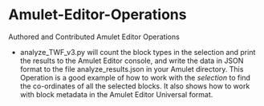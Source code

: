# Amulet-Editor-Operations
Authored and Contributed Amulet Editor Operations

* analyze_TWF_v3.py will count the block types in the selection and print the results to the Amulet Editor console, and write the data in JSON format to the file analyze_results.json in your Amulet directory. This Operation is a good example of how to work with the _selection_ to find the co-ordinates of all the selected blocks. It also shows how to work with block metadata in the Amulet Editor Universal format.





